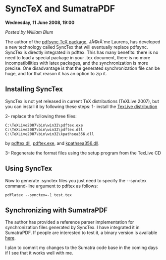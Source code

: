 <script type="text/javascript">
var metadata = { 
    blogVersion : 1,
    entryId : 'entry080612-040012',
    publishDate : 'Wed, 21 Oct 2015 17:53:16 +0000',
    postDate : '2008-06-12 02:00:12',
    legacyViews : 51386, // as of Oct 30th 2015
    relatedLink : 'http://blog.kowalczyk.info/forum_sumatra/topic.php?TopicId=908&amp;Posts=4'
};
</script>

# SyncTeX and SumatraPDF 

**Wednesday, 11 June 2008, 19:00**

_Posted by William Blum_


The author of the [pdfsync TeX package](http://itexmac.sourceforge.net/), JÃ©rÃ´me Laurens, has developed a new technology called SyncTex that will eventually replace pdfsync. SyncTex is directly integrated in pdftex. This has many benefits: there is no need to load a special package in your .tex document, there is no more incompatibilities with latex packages, and the synchronization is more precise. One disadvantage is that the generated synchronization file can be huge, and for that reason it has an option to zip it.

## Installing SyncTex

SyncTex is not yet released in current TeX distributions (TeXLive 2007), but you can install it by following these steps:
1- install the [TexLive distribution](http://www.tug.org/texlive/)

2- replace the following three files:

```batch
C:\TeXLive2007\bin\win32\pdftex.exe
C:\TeXLive2007\bin\win32\pdftex.dll
C:\TeXLive2007\bin\win32\kpathsea356.dll
```

by
[pdftex.dll](http://www.tug.org/svn/texlive/trunk/Master/bin/win32/pdftex.dll), 
[pdftex.exe](http://www.tug.org/svn/texlive/trunk/Master/bin/win32/pdftex.exe), and
[kpathsea356.dll](http://www.tug.org/svn/texlive/trunk/Master/bin/win32/kpathsea356.dll).

3- Regenerate the format files using the setup program from the TexLive CD


## Using SyncTex

Now to generate .synctex files you just need to specify the --synctex command-line argument to pdftex as follows:

```batch
pdflatex --synctex=-1 test.tex
```

## Synchronizing with SumatraPDF

The author has provided a reference parser implementation for synchronization files generated by
 SyncTex. I have integrated it in SumatraPDF. If people are interested to test it, a binary 
 version is available [here](../sumatra/SumatraPDF-sync.exe).

I plan to commit my changes to the Sumatra code base in the coming days if I see that it works well with me.

